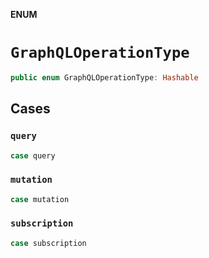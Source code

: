 **ENUM**

# `GraphQLOperationType`

```swift
public enum GraphQLOperationType: Hashable
```

## Cases
### `query`

```swift
case query
```

### `mutation`

```swift
case mutation
```

### `subscription`

```swift
case subscription
```

